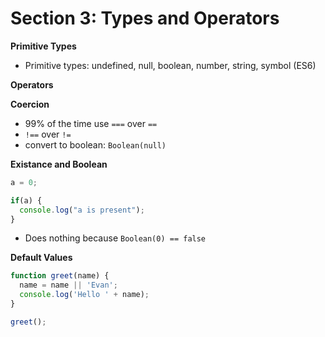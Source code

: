 # Section 3: Types and Operators

**Primitive Types**
- Primitive types: undefined, null, boolean, number, string, symbol (ES6)

**Operators**

**Coercion**
- 99% of the time use `===` over `==`
- `!==` over `!=`
- convert to boolean: `Boolean(null)`

**Existance and Boolean**
```js
a = 0;

if(a) {
  console.log("a is present");
}
```
- Does nothing because `Boolean(0) == false`

**Default Values**
```js
function greet(name) {
  name = name || 'Evan';
  console.log('Hello ' + name);
}

greet();
```


